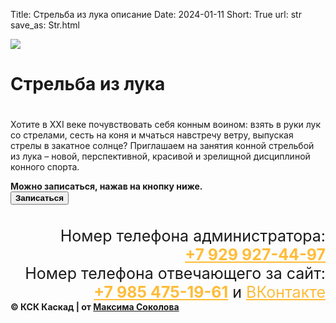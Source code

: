 Title: Стрельба из лука описание
Date: 2024-01-11
Short: True
url: str
save_as: Str.html

<div class="emblem_mini">
          <a href="/"><img src="/theme/images/emblemob.png"></a>

<div class='albob2'>
     <h1 class='alb2'>Стрельба из лука<h1>
</div>
<div class="description">
     <p>Хотите в XXI веке почувствовать себя конным воином: взять в руки лук со стрелами, сесть на коня и мчаться навстречу ветру, выпуская стрелы в закатное солнце? Приглашаем на занятия конной стрельбой из лука – новой, перспективной, красивой и зрелищной дисциплиной конного спорта.</p>
</div>
<div class="op"><b>Можно записаться, нажав на кнопку ниже.</b></div>
<div class="buttons_gl">
     <a href="/training"><button class="button_gl2"><b>Записаться</b></button></a>
</div>
<div class="content">
     <a class='gl' href="/theme/images/STRLjpg.jpg" style='background-image: url("/theme/images/STRLjpg.jpg")'><p></p></a>
     <a class='gl' href="/theme/images/12.jpg" style='background-image: url("/theme/images/12.jpg")'><p></p></a>
     <a class='gl' href="/theme/images/st1.jpg" style='background-image: url("/theme/images/st1.jpg")'><p></p></a>
     <a class='gl' href="/theme/images/st2.jpg" style='background-image: url("/theme/images/st2.jpg")'><p></p></a>
</div>

<div class="footer2" style='margin-top: 35px;'>
     <div class='titlef' style='text-align: right; font-size: 25px;'>Номер телефона администратора: <br><a href="tel:+79299274497" style='color: #FFBC39;'><b>+7 929 927-44-97</b></a></div>
     <div class='titlef' style='text-align: right; font-size: 25px;'>Номер телефона отвечающего за сайт: <br><a href="tel:+79854751961" style='color: #FFBC39;'><b>+7 985 475-19-61</b></a> и <a href="https://vk.com/maxim_lyubertsy" style='color: #FFBC39;'>ВКонтакте</a></div>
     <div class="contein3"><b>© КСК Каскад | от <a href='https://vk.com/maxim_lyubertsy'>Максима Соколова</a></b></div>
</div>